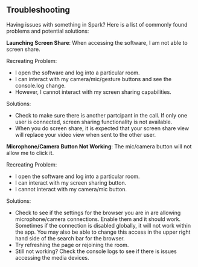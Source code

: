 ## Troubleshooting 

Having issues with something in Spark? Here is a list of commonly found problems and potential solutions: 

__Launching Screen Share__: When accessing the software, I am not able to screen share. 

Recreating Problem: 
- I open the software and log into a particular room. 
- I can interact with my camera/mic/gesture buttons and see the console.log change. 
- However, I cannot interact with my screen sharing capabilities.

Solutions: 
- Check to make sure there is another partcipant in the call. If only one user is connected, screen sharing functionality is not available. 
- When you do screen share, it is expected that your screen share view will replace your video view when sent to the other user. 

__Microphone/Camera Button Not Working__: The mic/camera button will not allow me to click it. 

Recreating Problem: 
- I open the software and log into a particular room. 
- I can interact with my screen sharing button. 
- I cannot interact with my camera/mic button. 

Solutions: 
- Check to see if the settings for the browser you are in are allowing microphone/camera connections. Enable them and it should work. Sometimes if the connection is disabled globally, it will not work within the app. You may also be able to change this access in the upper right hand side of the search bar for the browser. 
- Try refreshing the page or rejoining the room. 
- Still not working? Check the console logs to see if there is issues accessing the media devices. 
